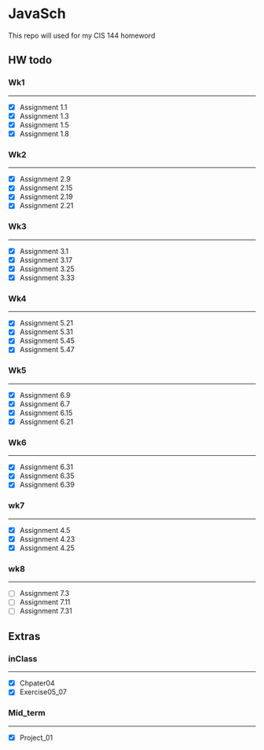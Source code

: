 # JavaSch

This repo will used for my CIS 144 homeword

## HW todo

### Wk1
---

- [x] Assignment 1.1
- [x] Assignment 1.3
- [x] Assignment 1.5
- [x] Assignment 1.8

### Wk2
---

- [x] Assignment 2.9
- [x] Assignment 2.15
- [x] Assignment 2.19
- [x] Assignment 2.21

### Wk3
---

- [x] Assignment 3.1
- [x] Assignment 3.17
- [x] Assignment 3.25
- [x] Assignment 3.33

### Wk4
---

- [x] Assignment 5.21
- [x] Assignment 5.31
- [x] Assignment 5.45
- [x] Assignment 5.47

### Wk5
---

- [x] Assignment 6.9
- [x] Assignment 6.7
- [x] Assignment 6.15
- [x] Assignment 6.21

### Wk6
---

- [x] Assignment 6.31
- [x] Assignment 6.35
- [x] Assignment 6.39

### wk7
---

- [x] Assignment 4.5
- [x] Assignment 4.23
- [x] Assignment 4.25

### wk8
---

- [ ] Assignment 7.3
- [ ] Assignment 7.11
- [ ] Assignment 7.31

## Extras 

### inClass
---

- [x] Chpater04
- [x] Exercise05_07

### Mid_term
---

- [x] Project_01
